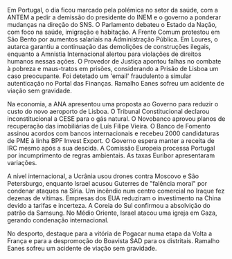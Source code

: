 Em Portugal, o dia ficou marcado pela polémica no setor da saúde, com a ANTEM a pedir a demissão do presidente do INEM e o governo a ponderar mudanças na direção do SNS. O Parlamento debateu o Estado da Nação, com foco na saúde, imigração e habitação. A Frente Comum protestou em São Bento por aumentos salariais na Administração Pública. Em Loures, o autarca garantiu a continuação das demolições de construções ilegais, enquanto a Amnistia Internacional alertou para violações de direitos humanos nessas ações. O Provedor de Justiça apontou falhas no combate à pobreza e maus-tratos em prisões, considerando a Prisão de Lisboa um caso preocupante. Foi detetado um 'email' fraudulento a simular autenticação no Portal das Finanças. Ramalho Eanes sofreu um acidente de viação sem gravidade.

Na economia, a ANA apresentou uma proposta ao Governo para reduzir o custo do novo aeroporto de Lisboa. O Tribunal Constitucional declarou inconstitucional a CESE para o gás natural. O Novobanco aprovou planos de recuperação das imobiliárias de Luís Filipe Vieira. O Banco de Fomento assinou acordos com bancos internacionais e recebeu 2000 candidaturas de PME à linha BPF Invest Export. O Governo espera manter a receita de IRC mesmo após a sua descida. A Comissão Europeia processa Portugal por incumprimento de regras ambientais. As taxas Euribor apresentaram variações.

A nível internacional, a Ucrânia usou drones contra Moscovo e São Petersburgo, enquanto Israel acusou Guterres de "falência moral" por condenar ataques na Síria. Um incêndio num centro comercial no Iraque fez dezenas de vítimas. Empresas dos EUA reduziram o investimento na China devido a tarifas e incerteza. A Coreia do Sul confirmou a absolvição do patrão da Samsung. No Médio Oriente, Israel atacou uma igreja em Gaza, gerando condenação internacional.

No desporto, destaque para a vitória de Pogacar numa etapa da Volta a França e para a despromoção do Boavista SAD para os distritais. Ramalho Eanes sofreu um acidente de viação sem gravidade.